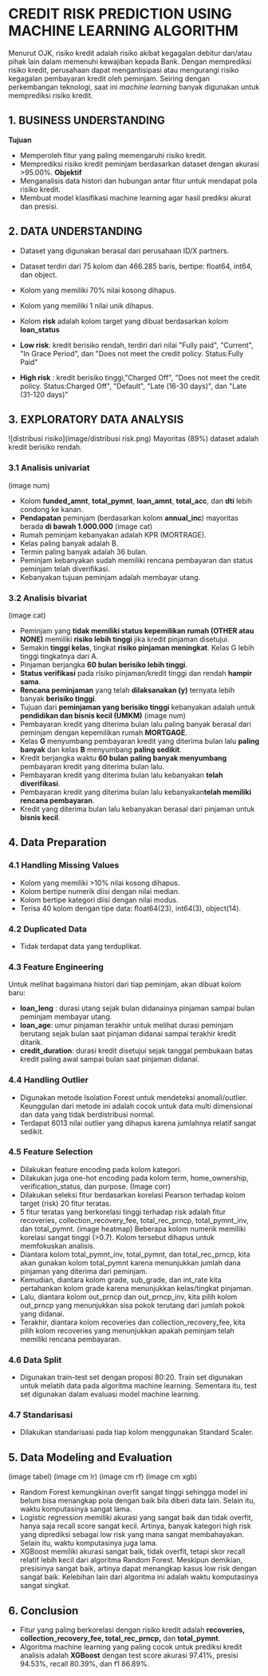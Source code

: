 # **CREDIT RISK PREDICTION USING MACHINE LEARNING ALGORITHM**
Menurut OJK, risiko kredit adalah risiko akibat kegagalan debitur dan/atau pihak lain dalam memenuhi kewajiban kepada Bank. Dengan memprediksi risiko kredit, perusahaan dapat mengantisipasi atau mengurangi risiko kegagalan pembayaran kredit oleh peminjam. Seiring dengan perkembangan teknologi, saat ini *machine learning* banyak digunakan untuk memprediksi risiko kredit.

## **1. BUSINESS UNDERSTANDING**
**Tujuan**
- Memperoleh fitur yang paling memengaruhi risiko kredit.
- Memprediksi risiko kredit peminjam berdasarkan dataset dengan akurasi >95.00%.
**Objektif**
- Menganalisis data histori dan hubungan antar fitur untuk mendapat pola risiko kredit.
- Membuat model klasifikasi machine learning agar hasil prediksi akurat dan presisi.

## **2. DATA UNDERSTANDING**
- Dataset yang digunakan berasal dari perusahaan ID/X partners.
- Dataset terdiri dari 75 kolom dan 466.285 baris, bertipe: float64, int64, dan object.
- Kolom yang memiliki 70% nilai kosong dihapus.
- Kolom yang memiliki 1 nilai unik dihapus.
- Kolom **risk** adalah kolom target yang dibuat berdasarkan kolom **loan_status**

- **Low risk**: kredit berisiko rendah, terdiri dari nilai "Fully paid", "Current", "In Grace Period", dan "Does not meet the credit policy. Status:Fully Paid"
- **High risk** : kredit berisiko tinggi,"Charged Off", "Does not meet the credit policy. Status:Charged Off", "Default", "Late (16-30 days)", dan "Late (31-120 days)”

## **3. EXPLORATORY DATA ANALYSIS**
![distribusi risiko](image/distribusi risk.png)
Mayoritas (89%) dataset adalah kredit berisiko rendah.

### **3.1 Analisis univariat**
(image num)
- Kolom **funded_amnt**, **total_pymnt**, **loan_amnt**, **total_acc**, dan **dti** lebih condong ke kanan.
- **Pendapatan** peminjam (berdasarkan kolom **annual_inc**) mayoritas berada **di bawah 1.000.000**
(image cat)
- Rumah peminjam kebanyakan adalah KPR (MORTRAGE).
- Kelas paling banyak adalah B.
- Termin paling banyak adalah 36 bulan.
- Peminjam kebanyakan sudah memiliki rencana pembayaran dan status peminjam telah diverifikasi.
- Kebanyakan tujuan peminjam adalah membayar utang.

### **3.2 Analisis bivariat**
(image cat)
- Peminjam yang **tidak memiliki status kepemilikan rumah (OTHER atau NONE)** memiliki **risiko lebih tinggi** jika kredit pinjaman disetujui.
- Semakin **tinggi kelas**, tingkat **risiko pinjaman meningkat**. Kelas G lebih tinggi tingkatnya dari A.
- Pinjaman berjangka **60 bulan berisiko lebih tinggi**.
- **Status verifikasi** pada risiko pinjaman/kredit tinggi dan rendah **hampir sama**.
- **Rencana peminjaman** yang telah **dilaksanakan (y)** ternyata lebih banyak **berisiko tinggi**.
- Tujuan dari **peminjaman yang berisiko tinggi** kebanyakan adalah untuk **pendidikan dan bisnis kecil (UMKM)**
(image num)
- Pembayaran kredit yang diterima bulan lalu paling banyak berasal dari peminjam dengan kepemilikan rumah **MORTGAGE**.
- Kelas **G** menyumbang pembayaran kredit yang diterima bulan lalu **paling banyak** dan kelas **B** menyumbang **paling sedikit**.
- Kredit berjangka waktu **60 bulan** **paling banyak menyumbang** pembayaran kredit yang diterima bulan lalu.
- Pembayaran kredit yang diterima bulan lalu kebanyakan **telah diverifikasi**.
- Pembayaran kredit yang diterima bulan lalu kebanyakan**telah memiliki rencana pembayaran**.
- Kredit yang diterima bulan lalu kebanyakan berasal dari pinjaman untuk **bisnis kecil**.

## **4. Data Preparation**
### **4.1 Handling Missing Values**
- Kolom yang memiliki >10% nilai kosong dihapus.
- Kolom bertipe numerik diisi dengan nilai median.
- Kolom bertipe kategori diisi dengan nilai modus.
- Terisa 40 kolom dengan tipe data: float64(23), int64(3), object(14).
### **4.2 Duplicated Data**
- Tidak terdapat data yang terduplikat.
### **4.3 Feature Engineering**
Untuk melihat bagaimana histori dari tiap peminjam, akan dibuat kolom baru:
- **loan_leng** : durasi utang sejak bulan didanainya pinjaman sampai bulan peminjam membayar utang.
- **loan_age**: umur pinjaman terakhir untuk melihat durasi peminjam berutang sejak bulan saat pinjaman didanai sampai terakhir kredit ditarik.
- **credit_duration**: durasi kredit disetujui sejak tanggal pembukaan batas kredit paling awal sampai bulan saat pinjaman didanai.
### **4.4 Handling Outlier**
- Digunakan metode Isolation Forest untuk mendeteksi anomali/outlier. Keunggulan dari metode ini adalah cocok untuk data multi dimensional dan data yang tidak berdistribusi normal.
- Terdapat 6013 nilai outlier yang dihapus karena jumlahnya relatif sangat sedikit.
### **4.5 Feature Selection**
- Dilakukan feature encoding pada kolom kategori.
- Dilakukan juga one-hot encoding pada kolom term, home_ownership, verification_status, dan purpose.
(Image corr)
- Dilakukan seleksi fitur berdasarkan korelasi Pearson terhadap kolom target (risk) 20 fitur teratas.
- 5 fitur teratas yang berkorelasi tinggi terhadap risk adalah fitur recoveries, collection_recovery_fee, total_rec_prncp, total_pymnt_inv, dan total_pymnt.
(image heatmap)
Beberapa kolom numerik memiliki korelasi sangat tinggi (>0.7). Kolom tersebut dihapus untuk memfokuskan analisis.
- Diantara kolom total_pymnt_inv, total_pymnt, dan total_rec_prncp, kita akan gunakan kolom total_pymnt karena menunjukkan jumlah dana pinjaman yang diterima dari peminjam.
- Kemudian, diantara kolom grade, sub_grade, dan int_rate kita pertahankan kolom grade karena menunjukkan kelas/tingkat pinjaman.
- Lalu, diantara kolom out_prncp dan out_prncp_inv, kita pilih kolom out_prncp yang menunjukkan sisa pokok terutang dari jumlah pokok yang didanai.
- Terakhir, diantara kolom recoveries dan collection_recovery_fee, kita pilih kolom recoveries yang menunjukkan apakah peminjam telah memiliki rencana pembayaran.
### **4.6 Data Split**
- Digunakan train-test set dengan proposi 80:20. Train set digunakan untuk melatih data pada algoritma machine learning. Sementara itu, test set digunakan dalam evaluasi model machine learning.
### **4.7 Standarisasi**
- Dilakukan standarisasi pada tiap kolom menggunakan Standard Scaler.
## **5. Data Modeling and Evaluation**
(image tabel)
(image cm lr)
(image cm rf)
(image cm xgb)
- Random Forest kemungkinan overfit sangat tinggi sehingga model ini belum bisa menangkap pola dengan baik bila diberi data lain. Selain itu, waktu komputasinya sangat lama.
- Logistic regression memiliki akurasi yang sangat baik dan tidak overfit, hanya saja recall score sangat kecil. Artinya, banyak kategori high risk yang diprediksi sebagai low risk yang mana sangat membahayakan. Selain itu, waktu komputasinya juga lama.
- XGBoost memiliki akurasi sangat baik, tidak overfit, tetapi skor recall relatif lebih kecil dari algoritma Random Forest. Meskipun demikian, presisinya sangat baik, artinya dapat menangkap kasus low risk dengan sangat baik. Kelebihan lain dari algoritma ini adalah waktu komputasinya sangat singkat.
## **6. Conclusion**
- Fitur yang paling berkorelasi dengan risiko kredit adalah **recoveries, collection_recovery_fee, total_rec_prncp,** dan **total_pymnt**.
- Algoritma machine learning yang paling cocok untuk prediksi kredit analisis adalah **XGBoost** dengan test score akurasi 97.41%, presisi 94.53%, recall 80.39%, dan f1 86.89%.
